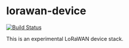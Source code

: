 # lorawan-device

[![Build Status](https://travis-ci.org/ivajloip/rust-lorawan.svg?branch=master)](https://travis-ci.org/ivajloip/rust-lorawan)

This is an experimental LoRaWAN device stack.